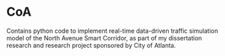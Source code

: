 # CoA
Contains python code to implement real-time data-driven traffic simulation model of the North Avenue Smart Corridor, as part of my dissertation research and research project sponsored by City of Atlanta.
